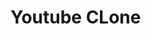 # Youtube CLone
<!-- Creating a youtube clone to familarize myself with front-end development tools such as 
TypeScript
Next.js
Express.js
Docker
FFmpeg
Firebase Auth
Firebase Functions
Firebase Firestore
Google Cloud Storage
Google Cloud Pub/Sub
Google Cloud Run -->